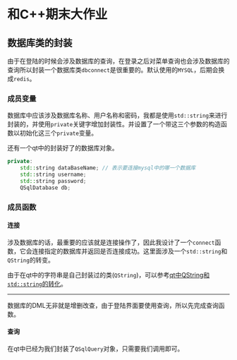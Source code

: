 # 和C++期末大作业

## 数据库类的封装

 由于在登陆的时候会涉及数据库的查询，在登录之后对菜单查询也会涉及数据库的查询所以封装一个数据库类`dbconnect`是很重要的。默认使用的`MYSQL`，后期会换成`redis`。

###  成员变量

数据库中应该涉及数据库名称、用户名称和密码，我都是使用`std::string`来进行封装的，并使用`private`关键字增加封装性。并设置了一个带这三个参数的构造函数以初始化这三个`private`变量。

还有一个qt中的封装好了的数据库对象。

```c++
private:
    std::string dataBaseName; // 表示要连接mysql中的哪一个数据库
    std::string username;
    std::string password;
    QSqlDatabase db;
```

### 成员函数

#### 连接

涉及数据库的话，最重要的应该就是连接操作了，因此我设计了一个`connect`函数，它会连接指定的数据库并返回是否连接成功。这里面涉及一个`std::string`和`QString`的转变。

由于在qt中的字符串是自己封装过的类(`QString`)，可以参考[qt中QString和`std::string`的转化](https://cloud.tencent.com/developer/article/1812844)。

---

数据库的DML无非就是增删改查，由于登陆界面要使用查询，所以先完成查询函数。

#### 查询

在qt中已经为我们封装了`QSqlQuery`对象，只需要我们调用即可。